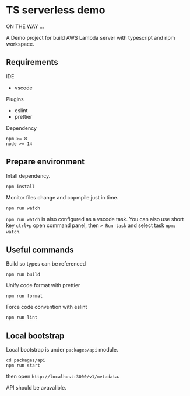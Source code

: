 # TS serverless demo

ON THE WAY ...

A Demo project for build AWS Lambda server with typescript and npm workspace.

## Requirements

IDE

-   vscode

Plugins

-   eslint
-   prettier

Dependency

```
npm >= 8
node >= 14
```

## Prepare environment

Intall dependency.

```
npm install
```

Monitor files change and copmpile just in time.

```
npm run watch
```

`npm run watch` is also configured as a vscode task. You can also use short key `ctrl+p` open command panel, then `> Run task` and select task `npm: watch`.

## Useful commands

Build so types can be referenced

```
npm run build
```

Unify code format with prettier

```
npm run format
```

Force code convention with eslint

```
npm run lint
```

## Local bootstrap

Local bootstrap is under `packages/api` module.

```
cd packages/api
npm run start
```

then open `http://localhost:3000/v1/metadata`.

API should be avavalible.
